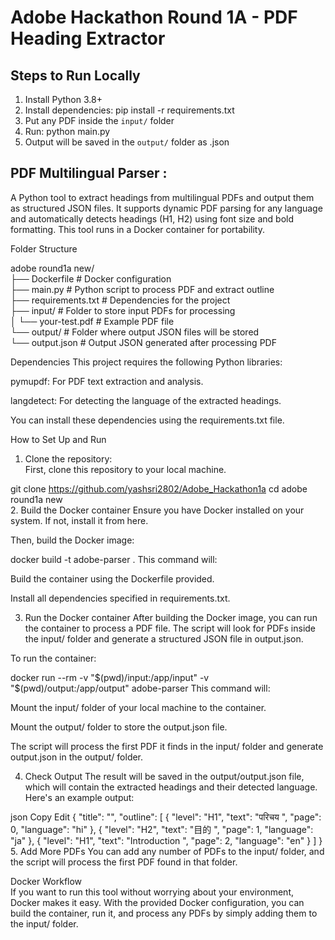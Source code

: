# Adobe Hackathon Round 1A - PDF Heading Extractor

## Steps to Run Locally

1. Install Python 3.8+
2. Install dependencies:
   pip install -r requirements.txt
3. Put any PDF inside the `input/` folder
4. Run:
   python main.py
5. Output will be saved in the `output/` folder as .json



## PDF Multilingual Parser :

A Python tool to extract headings from multilingual PDFs and output them as structured JSON files. It supports dynamic PDF parsing for any language and automatically detects headings (H1, H2) using font size and bold formatting. This tool runs in a Docker container for portability.

Folder Structure

adobe round1a new/<br/>
├── Dockerfile               # Docker configuration<br/>
├── main.py                  # Python script to process PDF and extract outline<br/>
├── requirements.txt         # Dependencies for the project<br/>
├── input/                   # Folder to store input PDFs for processing<br/>
│   └── your-test.pdf        # Example PDF file<br/>
└── output/                  # Folder where output JSON files will be stored<br/>
    └── output.json          # Output JSON generated after processing PDF<br/>

Dependencies
This project requires the following Python libraries:

pymupdf: For PDF text extraction and analysis.

langdetect: For detecting the language of the extracted headings.

You can install these dependencies using the requirements.txt file.

How to Set Up and Run
1. Clone the repository:<br/>
First, clone this repository to your local machine.


git clone https://github.com/yashsri2802/Adobe_Hackathon1a
cd adobe round1a new<br/>
2. Build the Docker container
Ensure you have Docker installed on your system. If not, install it from here.

Then, build the Docker image:

docker build -t adobe-parser .
This command will:

Build the container using the Dockerfile provided.

Install all dependencies specified in requirements.txt.

3. Run the Docker container
After building the Docker image, you can run the container to process a PDF file. The script will look for PDFs inside the input/ folder and generate a structured JSON file in output.json.

To run the container:

docker run --rm -v "$(pwd)/input:/app/input" -v "$(pwd)/output:/app/output" adobe-parser
This command will:

Mount the input/ folder of your local machine to the container.

Mount the output/ folder to store the output.json file.

The script will process the first PDF it finds in the input/ folder and generate output.json in the output/ folder.

4. Check Output
The result will be saved in the output/output.json file, which will contain the extracted headings and their detected language. Here's an example output:

json
Copy
Edit
{
    "title": "",
    "outline": [
        {
            "level": "H1",
            "text": "परिचय ",
            "page": 0,
            "language": "hi"
        },
        {
            "level": "H2",
            "text": "目的 ",
            "page": 1,
            "language": "ja"
        },
        {
            "level": "H1",
            "text": "Introduction ",
            "page": 2,
            "language": "en"
        }
    ]
}
5. Add More PDFs
You can add any number of PDFs to the input/ folder, and the script will process the first PDF found in that folder.

Docker Workflow<br/>
If you want to run this tool without worrying about your environment, Docker makes it easy. With the provided Docker configuration, you can build the container, run it, and process any PDFs by simply adding them to the input/ folder.
